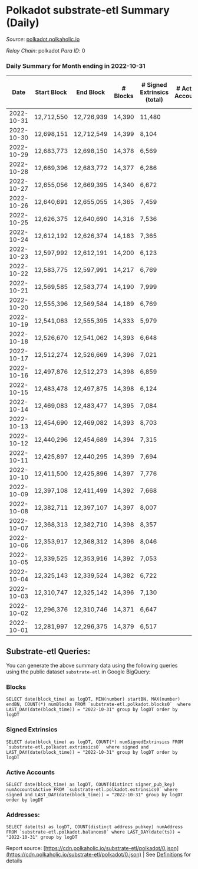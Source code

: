 # Polkadot substrate-etl Summary (Daily)

_Source_: [polkadot.polkaholic.io](https://polkadot.polkaholic.io)

*Relay Chain*: polkadot
*Para ID*: 0



### Daily Summary for Month ending in 2022-10-31


| Date | Start Block | End Block | # Blocks | # Signed Extrinsics (total) | # Active Accounts | # Passive | # New | # Addresses with Balances | # Events | # Transfers | # XCM Transfers In | # XCM Transfers Out |
| ---- | ----------- | --------- | -------- | --------------------------- | ----------------- | --------- | ----- | ------------------------- | -------- | ----------- | ------------------ | ------------------- |
| 2022-10-31 | 12,712,550 | 12,726,939 | 14,390  | 11,480 |  |  |  | 1,082,812 | 481,589 | 5,943 ($44,147,970.76) | 232 ($2,236,062.89) | 236 ($478,263.98) |
| 2022-10-30 | 12,698,151 | 12,712,549 | 14,399  | 8,104 |  |  |  | 1,082,328 | 455,036 | 6,773 ($39,859,463.92) | 205 ($674,700.17) | 232 ($1,311,125.86) |
| 2022-10-29 | 12,683,773 | 12,698,150 | 14,378  | 6,569 |  |  |  |  | 445,316 | 5,251 ($21,233,759.91) | 272 ($1,056,818.07) | 267 ($879,610.61) |
| 2022-10-28 | 12,669,396 | 12,683,772 | 14,377  | 6,286 |  |  |  |  | 440,856 | 4,990 ($32,359,392.63) | 238 ($3,046,238.09) | 257 ($2,379,407.67) |
| 2022-10-27 | 12,655,056 | 12,669,395 | 14,340  | 6,672 |  |  |  | 1,081,094 | 439,583 | 5,134 ($35,735,436.66) | 161 ($519,872.90) | 170 ($815,960.31) |
| 2022-10-26 | 12,640,691 | 12,655,055 | 14,365  | 7,459 |  |  |  | 1,080,642 | 449,644 | 5,978 ($239,463,603.77) | 200 ($676,566.17) | 275 ($2,417,318.69) |
| 2022-10-25 | 12,626,375 | 12,640,690 | 14,316  | 7,536 |  |  |  |  | 455,744 | 6,255 ($78,412,914.79) | 236 ($542,734.17) | 236 ($570,320.72) |
| 2022-10-24 | 12,612,192 | 12,626,374 | 14,183  | 7,365 |  |  |  |  | 449,799 | 5,979 ($80,671,250.26) | 189 ($423,524.57) | 281 ($501,780.73) |
| 2022-10-23 | 12,597,992 | 12,612,191 | 14,200  | 6,123 |  |  |  |  | 433,743 | 4,735 ($18,124,983.71) | 180 ($1,081,865.98) | 262 ($373,862.42) |
| 2022-10-22 | 12,583,775 | 12,597,991 | 14,217  | 6,769 |  |  |  | 1,079,241 | 434,948 | 5,418 ($40,072,661.09) | 194 ($407,053.14) | 281 ($399,560.47) |
| 2022-10-21 | 12,569,585 | 12,583,774 | 14,190  | 7,999 |  |  |  |  | 455,577 | 6,701 ($73,087,799.08) | 175 ($822,516.78) | 308 ($548,373.76) |
| 2022-10-20 | 12,555,396 | 12,569,584 | 14,189  | 6,769 |  |  |  |  | 434,523 | 5,626 ($34,228,353.02) | 167 ($296,047.83) | 260 ($490,903.37) |
| 2022-10-19 | 12,541,063 | 12,555,395 | 14,333  | 5,979 |  |  |  |  | 441,298 | 4,725 ($21,201,566.32) | 171 ($505,511.12) | 250 ($409,534.48) |
| 2022-10-18 | 12,526,670 | 12,541,062 | 14,393  | 6,648 |  |  |  |  | 441,043 | 5,040 ($49,670,061.33) | 190 ($302,179.59) | 271 ($1,046,337.74) |
| 2022-10-17 | 12,512,274 | 12,526,669 | 14,396  | 7,021 |  |  |  |  | 456,272 | 5,308 ($25,101,168.77) | 218 ($371,785.33) | 273 ($257,276.27) |
| 2022-10-16 | 12,497,876 | 12,512,273 | 14,398  | 6,859 |  |  |  |  | 445,328 | 4,997 ($13,387,064.25) | 243 ($602,973.42) | 341 ($991,541.26) |
| 2022-10-15 | 12,483,478 | 12,497,875 | 14,398  | 6,124 |  |  |  |  | 443,895 | 4,700 ($13,034,482.56) | 234 ($909,679.15) | 312 ($742,366.88) |
| 2022-10-14 | 12,469,083 | 12,483,477 | 14,395  | 7,084 |  |  |  |  | 445,777 | 5,809 ($35,581,883.12) | 223 ($683,148.05) | 300 ($802,527.58) |
| 2022-10-13 | 12,454,690 | 12,469,082 | 14,393  | 8,703 |  |  |  |  | 472,718 | 7,598 ($74,108,754.95) | 245 ($1,275,775.62) | 428 ($1,192,049.75) |
| 2022-10-12 | 12,440,296 | 12,454,689 | 14,394  | 7,315 |  |  |  |  | 450,419 | 6,131 ($23,640,846.47) | 211 ($937,240.53) | 294 ($1,361,840.55) |
| 2022-10-11 | 12,425,897 | 12,440,295 | 14,399  | 7,694 |  |  |  |  | 456,858 | 6,234 ($26,985,365.39) | 413 ($452,758.51) | 371 ($594,757.43) |
| 2022-10-10 | 12,411,500 | 12,425,896 | 14,397  | 7,776 |  |  |  |  | 453,788 | 5,682 ($17,635,368.57) | 412 ($278,028.68) | 261 ($301,262.48) |
| 2022-10-09 | 12,397,108 | 12,411,499 | 14,392  | 7,668 |  |  |  |  | 456,977 | 5,517 ($17,339,631.26) | 216 ($492,443.93) | 276 ($479,033.78) |
| 2022-10-08 | 12,382,711 | 12,397,107 | 14,397  | 8,007 |  |  |  |  | 456,759 | 5,723 ($16,721,343.15) | 165 ($667,864.28) | 266 ($1,152,787.56) |
| 2022-10-07 | 12,368,313 | 12,382,710 | 14,398  | 8,357 |  |  |  |  | 461,772 | 6,357 ($28,318,202.59) | 151 ($1,073,391.08) | 255 ($809,794.46) |
| 2022-10-06 | 12,353,917 | 12,368,312 | 14,396  | 8,046 |  |  |  |  | 461,534 | 8,199 ($38,108,272.74) | 262 ($922,901.32) | 334 ($441,183.73) |
| 2022-10-05 | 12,339,525 | 12,353,916 | 14,392  | 7,053 |  |  |  |  | 450,309 | 5,564 ($23,573,177.57) | 253 ($770,523.93) | 331 ($881,188.46) |
| 2022-10-04 | 12,325,143 | 12,339,524 | 14,382  | 6,722 |  |  |  |  | 447,297 | 5,528 ($29,700,247.99) | 236 ($439,965.80) | 339 ($653,625.11) |
| 2022-10-03 | 12,310,747 | 12,325,142 | 14,396  | 7,130 |  |  |  |  | 442,957 | 5,637 ($21,719,716.11) | 204 ($312,152.03) | 289 ($218,239.17) |
| 2022-10-02 | 12,296,376 | 12,310,746 | 14,371  | 6,647 |  |  |  |  | 442,737 | 5,441 ($28,965,866.36) | 215 ($549,212.05) | 419 ($751,696.41) |
| 2022-10-01 | 12,281,997 | 12,296,375 | 14,379  | 6,517 |  |  |  |  | 426,362 | 5,340 ($18,439,754.48) | 231 ($590,570.83) | 415 ($486,044.01) |

## Substrate-etl Queries:
You can generate the above summary data using the following queries using the public dataset `substrate-etl` in Google BigQuery:


### Blocks
```
SELECT date(block_time) as logDT, MIN(number) startBN, MAX(number) endBN, COUNT(*) numBlocks FROM `substrate-etl.polkadot.blocks0`  where LAST_DAY(date(block_time)) = "2022-10-31" group by logDT order by logDT
```


### Signed Extrinsics
```
SELECT date(block_time) as logDT, COUNT(*) numSignedExtrinsics FROM `substrate-etl.polkadot.extrinsics0`  where signed and LAST_DAY(date(block_time)) = "2022-10-31" group by logDT order by logDT
```


### Active Accounts
```
SELECT date(block_time) as logDT, COUNT(distinct signer_pub_key) numAccountsActive FROM `substrate-etl.polkadot.extrinsics0` where signed and LAST_DAY(date(block_time)) = "2022-10-31" group by logDT order by logDT
```


### Addresses:
```
SELECT date(ts) as logDT, COUNT(distinct address_pubkey) numAddress FROM `substrate-etl.polkadot.balances0` where LAST_DAY(date(ts)) = "2022-10-31" group by logDT
```



Report source: [https://cdn.polkaholic.io/substrate-etl/polkadot/0.json](https://cdn.polkaholic.io/substrate-etl/polkadot/0.json) | See [Definitions](/DEFINITIONS.md) for details
